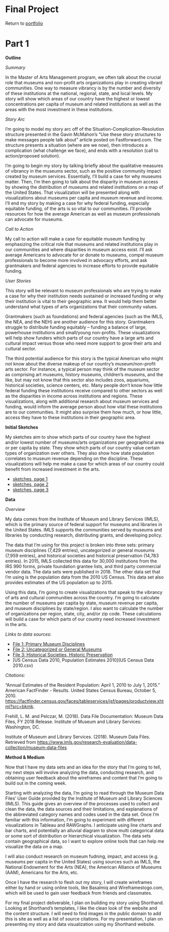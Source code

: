 # Final Project

Return to [portfolio](https://ahowe12.github.io/Alena-Howe-s-Portfolio/)

# Part 1

**Outline**

*Summary* 

In the Master of Arts Management program, we often talk about the crucial role that museums and non-profit arts organizations play in creating vibrant communities. One way to measure vibrancy is by the number and diversity of these institutions at the national, regional, state, and local levels. My story will show which areas of our country have the highest or lowest concentrations per capita of museum and related institutions as well as the areas with the most investment in these institutions. 

*Story Arc*

I’m going to model my story arc off of the Situation-Complication-Resolution structure presented in the Gavin McMahon’s “Use these story structures to make messages people talk about” article posted on Fastforward.com. The structure presents a situation (where are we now), then introduces a complication (what challenge we face), and ends with a resolution (call to action/proposed solution). 

I’m going to begin my story by talking briefly about the qualitative measures of vibrancy in the museums sector, such as the positive community impact created by museum services. Essentially, I’ll build a case for why museums matter. Then, I’m then going to talk about the disparity in museum access by showing the distribution of museums and related institutions on a map of the United States. That visualization will be presented along with visualizations about museums per capita and museum revenue and income. I’ll end my story by making a case for why federal funding, especially equitable funding, of the arts is so vital to our communities. I’ll provide resources for how the average American as well as museum professionals can advocate for museums. 

*Call to Action*

My call to action will make a case for equitable museum funding by emphasizing the critical role that museums and related institutions play in our communities and where disparities in museum access exist. I’ll ask average Americans to advocate for or donate to museums, compel museum professionals to become more involved in advocacy efforts, and ask grantmakers and federal agencies to increase efforts to provide equitable funding. 

*User Stories*

This story will be relevant to museum professionals who are trying to make a case for why their institution needs sustained or increased funding or why their institution is vital to their geographic area. It would help them better understand what types of arts organizations that their community values. 

Grantmakers (such as foundations) and federal agencies (such as the IMLS, the NEA, and the NEH) are another audience for this story. Grantmakers struggle to distribute funding equitably – funding a balance of large, powerhouse institutions and small/young non-profits. These visualizations will help show funders which parts of our country have a large arts and cultural impact versus those who need more support to grow their arts and cultural sector. 

The third potential audience for this story is the typical American who might not know about the diverse makeup of our country’s museum/non-profit arts sector. For instance, a typical person may think of the museum sector as comprising art museums, history museums, children’s museums, and the like, but may not know that this sector also includes zoos, aquariums, historical societies, science centers, etc. Many people don’t know how little federal funding these institutions receive compared to other sectors as well as the disparities in income across institutions and regions. These visualizations, along with additional research about museum services and funding, would inform the average person about how vital these institutions are to our communities. It might also surprise them how much, or how little, access they have to these institutions in their geographic area.


**Initial Sketches**

My sketches aim to show which parts of our country have the highest and/or lowest number of museums/arts organizations per geographical area or per capita by state. They show which parts of our country value certain types of organization over others. They also show how state population correlates to museum revenue depending on the discipline. These visualizations will help me make a case for which areas of our country could benefit from increased investment in the arts. 

- [sketches, page 1](FinalSketches1.jpg)
- [sketches, page 2](FinalSketches2.jpg)
- [sketches, page 3](FinalSketches3.jpg)


**Data**

*Overview*

My data comes from the Institute of Museum and Library Services (IMLS), which is the primary source of federal support for museums and libraries in the United States. IMLS supports the communities served by museums and libraries by conducting research, distributing grants, and developing policy. 

The data that I’m using for this project is broken into three sets: primary museum disciplines (7,429 entries), uncategorized or general museums (7,959 entries), and historical societies and historical preservation (14,783 entries). In 2015, IMLS collected this data for 30,000 institutions from the IRS 990 forms, private foundation grantee lists, and third party commercial vendor data. The data sets were published in 2018. The other data set that I’m using is the population data from the 2010 US Census. This data set also provides estimates of the US population up to 2015. 

Using this data, I’m going to create visualizations that speak to the vibrancy of arts and cultural communities across the country. I’m going to calculate the number of museums per capita by state, museum revenue per capita, and museum disciplines by state/region. I also want to calculate the number of organizations per region, state, city, and/or zip code. These calculations will build a case for which parts of our country need increased investment in the arts. 

*Links to data sources:* 

- [File 1: Primary Museum Disciplines](MuseumFile2018_File1_Nulls.csv)
- [File 2: Uncategorized or General Museums](MuseumFile2018_File2_Nulls.csv)
- [File 3: Historical Societies, Historic Preservation](MuseumFile2018_File3_Nulls.csv)
- [US Census Data 2010, Population Estimates 2010](US Census Data 2010.csv)

*Citations:*

“Annual Estimates of the Resident Population: April 1, 2010 to July 1, 2015.” American FactFinder - Results. United States Census Bureau, October 5, 2010. https://factfinder.census.gov/faces/tableservices/jsf/pages/productview.xhtml?src=bkmk. 

Frehill, L. M. and Pelczar, M. (2018). Data File Documentation: Museum Data Files, FY 2018 Release. Institute of Museum and Library Services: Washington, DC.

Institute of Museum and Library Services. (2018). Museum Data Files. Retrieved from https://www.imls.gov/research-evaluation/data-collection/museum-data-files 


**Method & Medium**

Now that I have my data sets and an idea for the story that I’m going to tell, my next steps will involve analyzing the data, conducting research, and obtaining user feedback about the wireframes and content that I’m going to build out in the coming week.

Starting with analyzing the data, I’m going to read through the Museum Data Files’ User Guide provided by the Institute of Museum and Library Sciences (IMLS). This guide gives an overview of the processes used to collect and clean the data, the data sources and their limitations, and explanations of the abbreviated category names and codes used in the data set. Once I’m familiar with this information, I’m going to experiment with different visualizations in Tableau and RAWGraphs. I anticipate using line charts and bar charts, and potentially an alluvial diagram to show multi categorical data or some sort of distribution or hierarchical visualization. The data sets contain geographical data, so I want to explore online tools that can help me visualize the data on a map. 

I will also conduct research on museum fudning, impact, and access (e.g. museums per capita in the United States) using sources such as IMLS, the National Endowment for the Arts (NEA), the American Alliance of Museums (AAM), Americans for the Arts, etc. 

Once I have the research to flesh out my story, I will create wireframes either by hand or using online tools, like Basalmiq and Wireframestogo.com, which will be used to gain user feedback from friends and classmates. 

For my final project deliverable, I plan on building my story using Shorthand. Looking at Shorthand’s templates, I like the clean look of the website and the content structure. I will need to find images in the public domain to add this is site as well as a list of source citations. For my presentation, I plan on presenting my story and data visualization using my Shorthand website. 
